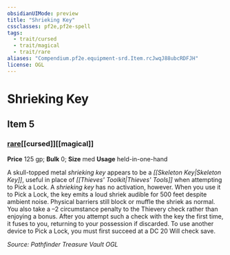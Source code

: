 ```yaml
---
obsidianUIMode: preview
title: "Shrieking Key"
cssclasses: pf2e,pf2e-spell
tags:
  - trait/cursed
  - trait/magical
  - trait/rare
aliases: "Compendium.pf2e.equipment-srd.Item.rcJwqJ88ubcRDFJH"
license: OGL
---
```

# Shrieking Key
## Item 5
### [rare](rare.md "Rare Rarity Trait")[[cursed]][[magical]]


**Price** 125 gp; 
**Bulk** 0; **Size** med
**Usage** held-in-one-hand

A skull-topped metal _shrieking key_ appears to be a _[[Skeleton Key|Skeleton Key]]_, useful in place of _[[Thieves' Toolkit|Thieves' Tools]]_ when attempting to Pick a Lock. A _shrieking key_ has no activation, however. When you use it to Pick a Lock, the key emits a loud shriek audible for 500 feet despite ambient noise. Physical barriers still block or muffle the shriek as normal. You also take a –2 circumstance penalty to the Thievery check rather than enjoying a bonus. After you attempt such a check with the key the first time, it fuses to you, returning to your possession if discarded. To use another device to Pick a Lock, you must first succeed at a DC 20 Will check save.

*Source: Pathfinder Treasure Vault*
*OGL*